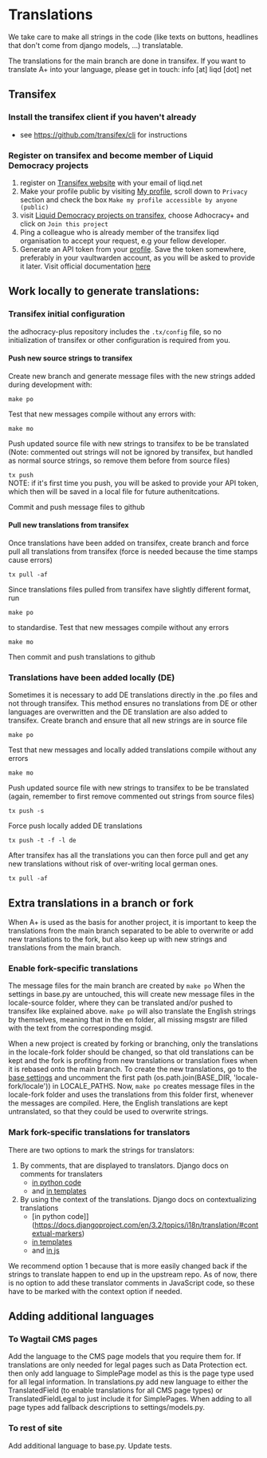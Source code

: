 # Translations

We take care to make all strings in the code (like texts on buttons, headlines that don't come from django models, ...) translatable.

The translations for the main branch are done in transifex. If you want to translate A+ into your language, please get in touch: info [at] liqd [dot] net

## Transifex
### Install the transifex client if you haven't already
- see https://github.com/transifex/cli for instructions

### Register on transifex and become member of Liquid Democracy projects
1. register on [Transifex website](https://www.transifex.com/) with your email of liqd.net
2. Make your profile public by visiting [My profile](https://app.transifex.com/user/settings/), scroll down to `Privacy` section and check the box `Make my profile accessible by anyone (public)`
3. visit [Liquid Democracy projects on transifex](https://explore.transifex.com/liqd/adhocracy-plus/), choose Adhocracy+ and click on `Join this project`
4. Ping a colleague who is already member of the transifex liqd organisation to accept your request, e.g your fellow developer.
5. Generate an API token from your [profile](https://app.transifex.com/user/settings/api/). Save the token somewhere, preferably in your vaultwarden account, as you will be asked to provide it later. Visit official documentation [here](https://help.transifex.com/en/articles/6248858-generating-an-api-token)


## Work locally to generate translations:
### Transifex initial configuration
the adhocracy-plus repository includes the `.tx/config` file, so no initialization of transifex  or other configuration is required from you.
#### Push new source strings to transifex
Create new branch and generate message files with the new strings added during development with:

`make po`

Test that new messages compile without any errors with:

`make mo`  

Push updated source file with new strings to transifex to be be translated (Note: commented out strings will not be ignored by transifex, but handled as normal source strings, so remove them before from source files)


`tx push`  
NOTE: if it's first time you push, you will be asked to provide your API token, which then will be saved in a local file for future authenitcations.

Commit and push message files to github

#### Pull new translations from transifex
Once translations have been added on transifex, create branch and force pull all translations from transifex (force is needed because the time stamps cause errors)

`tx pull -af`

Since translations files pulled from transifex have slightly different format, run

`make po`

to standardise.
Test that new messages compile without any errors

`make mo`

Then commit and push translations to github

### Translations have been added locally (DE)
Sometimes it is necessary to add DE translations directly in the .po files and
not through transifex. This method ensures no translations from DE or other
languages are overwritten and the DE translation are also added to transifex.
Create branch and ensure that all new strings are in source file

`make po`

Test that new messages and locally added translations compile without any errors

`make mo`

Push updated source file with new strings to transifex to be be translated (again, remember to first remove commented out strings from source files)

`tx push -s`

Force push locally added DE translations

`tx push -t -f -l de`

After transifex has all the translations you can then force pull and get any new
translations without risk of over-writing local german ones.

`tx pull -af`


## Extra translations in a branch or fork
When A+ is used as the basis for another project, it is important to keep
the translations from the main branch separated to be able to overwrite or
add new translations to the fork, but also keep up with new strings and
translations from the main branch.

### Enable fork-specific translations
The message files for the main branch are created by
`make po`
When the settings in base.py are untouched, this will create new message
files in the locale-source folder, where they can be translated and/or
pushed to transifex like explained above.
`make po` will also translate the English strings by themselves, meaning
that in the en folder, all missing msgstr are filled with the text from
the corresponding msgid.

When a new project is created by forking or branching, only the
translations in the locale-fork folder should be changed, so that old
translations can be kept and the fork is profiting from new translations
or translation fixes when it is rebased onto the main branch.
To create the new translations, go to the
[base settings](https://github.com/liqd/adhocracy-plus/blob/main/adhocracy-plus/config/settings/base.py)
and uncomment the first path
(os.path.join(BASE_DIR, 'locale-fork/locale')) in LOCALE_PATHS.
Now, `make po` creates message files in the locale-fork folder and
uses the translations from this folder first, whenever the messages are
compiled.
Here, the English translations are kept untranslated, so that they could
be used to overwrite strings.

### Mark fork-specific translations for translators
There are two options to mark the strings for translators:
1. By comments, that are displayed to translators. Django docs on comments for translaters
    - [in python code](https://docs.djangoproject.com/en/3.2/topics/i18n/translation/#comments-for-translators)
    - and [in templates](https://docs.djangoproject.com/en/3.2/topics/i18n/translation/#translator-comments-in-templates)
2. By using the context of the translations. Django docs on contextualizing translations
    - [in python code]](https://docs.djangoproject.com/en/3.2/topics/i18n/translation/#contextual-markers)
    - [in templates](https://docs.djangoproject.com/en/3.2/topics/i18n/translation/#std:templatetag-translate)
    - and [in js](https://docs.djangoproject.com/en/3.2/topics/i18n/translation/#pgettext)

We recommend option 1 because that is more easily changed back if the strings to translate happen to end up in the upstream repo. As of now, there is no option to add these translator comments in JavaScript code, so these have to be marked with the context option if needed.

## Adding additional languages ##
### To Wagtail CMS pages ###
Add the language to the CMS page models that you require them for. If
translations are only needed for legal pages such as Data Protection ect. then
only add language to SimplePage model as this is the page type used for all legal
information.
In translations.py add new language to either the TranslatedField (to enable
translations for all CMS page types) or TranslatedFieldLegal to just include it
for SimplePages.
When adding to all page types add fallback descriptions to settings/models.py.
### To rest of site ###
Add additional language to base.py.
Update tests.
